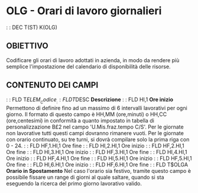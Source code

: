 # OLG - Orari di lavoro giornalieri
 :  : DEC T(ST) K(OLG)
## OBIETTIVO
Codificare gli orari di lavoro adottati in azienda, in modo da rendere più semplice l'impostazione del calendario di
disponibilità delle risorse.
## CONTENUTO DEI CAMPI
 :  : FLD T$ELEM __Codice__
 :  : FLD T$DESC __Descrizione__
 :  : FLD HI,1   __Ore inizio__
Permettono di definire fino ad un massimo di 6 intervalli lavorativi per ogni giorno.
Il formato di questo campo è HH,MM (ore,minuti) o HH,CC (ore,centesimi) in conformità a quanto impostato in
tabella di personalizzazione B£2 nel campo 'U.Mis.fraz.tempo C/S'.
Per le giornate non lavorative tutti questi campi dovranno rimanere vuoti.
Per le giornate con orario continuato, su tre turni, si dovrà compilare solo la prima riga con 0 - 24.
 :  : FLD HF,1.HI,1  Ore fine
 :  : FLD HI,2.HI,1  Ore inizio
 :  : FLD HF,2.HI,1  Ore fine
 :  : FLD HI,3.HI,1  Ore inizio
 :  : FLD HF,3.HI,1  Ore fine
 :  : FLD HI,4.HI,1  Ore inizio
 :  : FLD HF,4.HI,1  Ore fine
 :  : FLD HI,5.HI,1  Ore inizio
 :  : FLD HF,5.HI,1  Ore fine
 :  : FLD HI,6.HI,1  Ore inizio
 :  : FLD HF,6.HI,1  Ore fine
 :  : FLD T$OLGA __Orario in Spostamento__
Nel caso l'orario sia festivo, tramite questo campo è possibile fissare un range di giorni al quale
saltare, quando si sta eseguendo la ricerca del primo giorno lavorativo valido.
